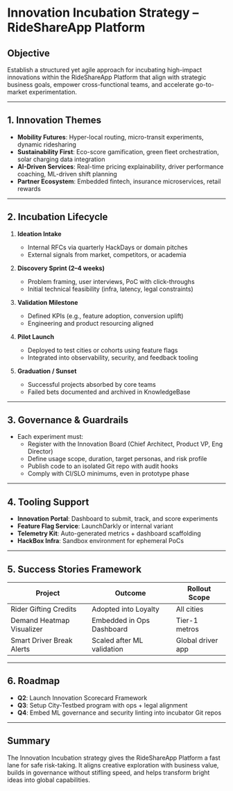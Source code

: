 # Innovation Incubation Strategy – RideShareApp Platform

## Objective
Establish a structured yet agile approach for incubating high-impact innovations within the RideShareApp Platform that align with strategic business goals, empower cross-functional teams, and accelerate go-to-market experimentation.

---

## 1. Innovation Themes
- **Mobility Futures**: Hyper-local routing, micro-transit experiments, dynamic ridesharing
- **Sustainability First**: Eco-score gamification, green fleet orchestration, solar charging data integration
- **AI-Driven Services**: Real-time pricing explainability, driver performance coaching, ML-driven shift planning
- **Partner Ecosystem**: Embedded fintech, insurance microservices, retail rewards

---

## 2. Incubation Lifecycle
1. **Ideation Intake**
   - Internal RFCs via quarterly HackDays or domain pitches
   - External signals from market, competitors, or academia

2. **Discovery Sprint (2–4 weeks)**
   - Problem framing, user interviews, PoC with click-throughs
   - Initial technical feasibility (infra, latency, legal constraints)

3. **Validation Milestone**
   - Defined KPIs (e.g., feature adoption, conversion uplift)
   - Engineering and product resourcing aligned

4. **Pilot Launch**
   - Deployed to test cities or cohorts using feature flags
   - Integrated into observability, security, and feedback tooling

5. **Graduation / Sunset**
   - Successful projects absorbed by core teams
   - Failed bets documented and archived in KnowledgeBase

---

## 3. Governance & Guardrails
- Each experiment must:
  - Register with the Innovation Board (Chief Architect, Product VP, Eng Director)
  - Define usage scope, duration, target personas, and risk profile
  - Publish code to an isolated Git repo with audit hooks
  - Comply with CI/SLO minimums, even in prototype phase

---

## 4. Tooling Support
- **Innovation Portal**: Dashboard to submit, track, and score experiments
- **Feature Flag Service**: LaunchDarkly or internal variant
- **Telemetry Kit**: Auto-generated metrics + dashboard scaffolding
- **HackBox Infra**: Sandbox environment for ephemeral PoCs

---

## 5. Success Stories Framework
| Project                     | Outcome                    | Rollout Scope     |
|-----------------------------|-----------------------------|-------------------|
| Rider Gifting Credits       | Adopted into Loyalty       | All cities        |
| Demand Heatmap Visualizer  | Embedded in Ops Dashboard  | Tier-1 metros     |
| Smart Driver Break Alerts  | Scaled after ML validation | Global driver app |

---

## 6. Roadmap
- **Q2**: Launch Innovation Scorecard Framework
- **Q3**: Setup City-Testbed program with ops + legal alignment
- **Q4**: Embed ML governance and security linting into incubator Git repos

---

## Summary
The Innovation Incubation strategy gives the RideShareApp Platform a fast lane for safe risk-taking. It aligns creative exploration with business value, builds in governance without stifling speed, and helps transform bright ideas into global capabilities.

